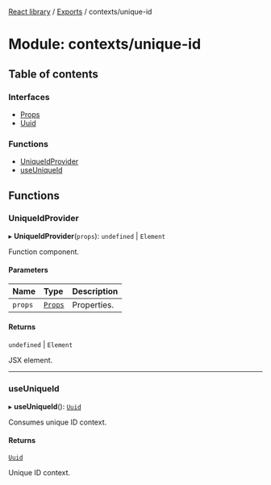 [React library](../index.md) / [Exports](../modules.md) / contexts/unique-id

# Module: contexts/unique-id

## Table of contents

### Interfaces

- [Props](../interfaces/contexts_unique_id.Props.md)
- [Uuid](../interfaces/contexts_unique_id.Uuid.md)

### Functions

- [UniqueIdProvider](contexts_unique_id.md#uniqueidprovider)
- [useUniqueId](contexts_unique_id.md#useuniqueid)

## Functions

### UniqueIdProvider

▸ **UniqueIdProvider**(`props`): `undefined` \| `Element`

Function component.

#### Parameters

| Name | Type | Description |
| :------ | :------ | :------ |
| `props` | [`Props`](../interfaces/contexts_unique_id.Props.md) | Properties. |

#### Returns

`undefined` \| `Element`

JSX element.

___

### useUniqueId

▸ **useUniqueId**(): [`Uuid`](../interfaces/contexts_unique_id.Uuid.md)

Consumes unique ID context.

#### Returns

[`Uuid`](../interfaces/contexts_unique_id.Uuid.md)

Unique ID context.
